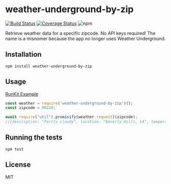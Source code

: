 # weather-underground-by-zip
[![Build Status](https://travis-ci.org/Beasta/weather-underground-by-zip.svg?branch=master)](https://travis-ci.org/Beasta/weather-underground-by-zip)
[![Coverage Status](https://coveralls.io/repos/github/Beasta/weather-underground-by-zip/badge.svg?branch=master)](https://coveralls.io/github/Beasta/weather-underground-by-zip?branch=master&kill_cache=1")
![npm](https://img.shields.io/npm/dw/weather-underground-by-zip)

Retrieve weather data for a specific zipcode. No API keys required! The name is a misnomer because the app no longer uses Weather Underground.
## Installation

```
npm install weather-underground-by-zip
```

## Usage
[RunKit Example](https://runkit.com/beasta/5ebc502a2716cb001301c3c2)
```js
const weather = require('weather-underground-by-zip')();
const zipcode = 90210;

await require("util").promisify(weather.request)(zipcode);
//{description: "Partly cloudy", location: "Beverly Hills, CA", temperature: 68, temperatureUnit: "F"}
```
## Running the tests

```
npm test
```

## License
MIT

